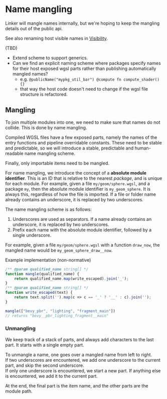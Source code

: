 # Name mangling

Linker will mangle names internally,
but we're hoping to keep the mangling details
out of the public api.

See also renaming host visible names in [Visibility](./Visiblity.md).

(TBD)

* Extend scheme to support generics.
* Can we find an explicit naming scheme where packages specify names for their host exposed wgsl parts
  rather than publishing automatically mangled names?
  * e.g. `@publicName("mypkg_util_bar") @compute fn compute_shader() {}`
  * that way the host code doesn't need to change if the wgsl file structure is refactored.

## Mangling
To join multiple modules into one, we need to make sure that names do not collide. This is done by name mangling.

Compiled WGSL files have a few exposed parts, namely the names of the entry functions and pipeline overridable constants. These need to be stable and predictable, so we will introduce a stable, predictable and human-readable name mangling scheme.

Finally, only importable items need to be mangled.

For name mangling, we introduce the concept of a **absolute module identifier**. This is an ID that is relative to the nearest _package_, and is unique for each module. For example, given a file `my/geom/sphere.wgsl`, and a package `my`, then the absolute module identifier is `my_geom_sphere`. It is always this, regardless of how the file is imported. If a file or folder name already contains an underscore, it is replaced by two underscores.

The name mangling scheme is as follows:

1. Underscores are used as separators. If a name already contains an underscore, it is replaced by two underscores.
2. Prefix each name with the absolute module identifier, followed by a single underscore.

For example, given a file `my/geom/sphere.wgsl` with a function `draw_now`, the mangled name would be `my_geom_sphere_draw__now`.


Example implementation (non-normative)
```js
/** @param qualified_name string[] */
function mangle(qualified_name) {
    return qualified_name.map(write_escaped).join('_');
}
/** @param qualified_name string[] */
function write_escaped(text) {
    return text.split('').map(c => c == '_' ? '__' : c).join('');
}

mangle(["bevy_pbr", "lighting", "fragment_main"])
// returns "bevy__pbr_lighting_fragment__main" 
```

### Unmangling

We keep track of a stack of parts, and always add characters to the last part. It starts with a single empty part.

To unmangle a name, one goes over a mangled name from left to right.  
If two underscores are encountered, we add one underscore to the current part, and skip the second underscore.  
If only one underscore is encountered, we start a new part.
If anything else is encountered, we add it to the current part.

At the end, the final part is the item name, and the other parts are the module path.

